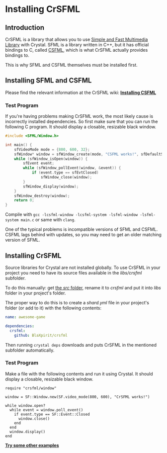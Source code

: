 # Installing CrSFML

## Introduction

CrSFML is a library that allows you to use [Simple and Fast Multimedia Library](http://www.sfml-dev.org/) with Crystal. SFML is a library written in C++, but it has official bindings to C, called [CSFML](http://www.sfml-dev.org/download/csfml/), which is what CrSFML actually provides bindings to.

This is why SFML and CSFML themselves must be installed first.


## Installing SFML and CSFML

Please find the relevant information at the CrSFML wiki: **[Installing CSFML](https://github.com/BlaXpirit/crsfml/wiki/Installing-CSFML)**

### Test Program

If you're having problems making CrSFML work, the most likely cause is incorrectly installed dependencies. So first make sure that you can run the following C program. It should display a closable, resizable black window.

```c
#include <SFML/Window.h>

int main() {
    sfVideoMode mode = {800, 600, 32};
    sfWindow* window = sfWindow_create(mode, "CSFML works!", sfDefaultStyle, NULL);
    while (sfWindow_isOpen(window)) {
        sfEvent event;
        while (sfWindow_pollEvent(window, &event)) {
            if (event.type == sfEvtClosed)
                sfWindow_close(window);
        }
        sfWindow_display(window);
    }
    sfWindow_destroy(window);
    return 0;
}
```
Compile with `gcc -lcsfml-window -lcsfml-system -lsfml-window -lsfml-system main.c` or same with `clang`.

One of the typical problems is incompatible versions of SFML and CSFML. CSFML lags behind with updates, so you may need to get an older matching version of SFML.


## Installing CrSFML

Source libraries for Crystal are not installed globally. To use CrSFML in your project you need to have its source files available in the *libs/crsfml* subfolder.

To do this manually: get [the *src* folder](https://github.com/BlaXpirit/crsfml/tree/master/src), rename it to *crsfml* and put it into *libs* folder in your project's folder.

The proper way to do this is to create a *shard.yml* file in your project's folder (or add to it) with the following contents:

```yaml
name: awesome-game

dependencies:
  crsfml:
    github: BlaXpirit/crsfml
```

Then running `crystal deps` downloads and puts CrSFML in the mentioned subfolder automatically.

### Test Program

Make a file with the following contents and run it using Crystal. It should display a closable, resizable black window.

```crystal
require "crsfml/window"

window = SF::Window.new(SF.video_mode(800, 600), "CrSFML works!")

while window.open?
  while event = window.poll_event()
    if event.type == SF::Event::Closed
      window.close()
    end
  end
  window.display()
end
```

**[Try some other examples]({{book.examples}})**
